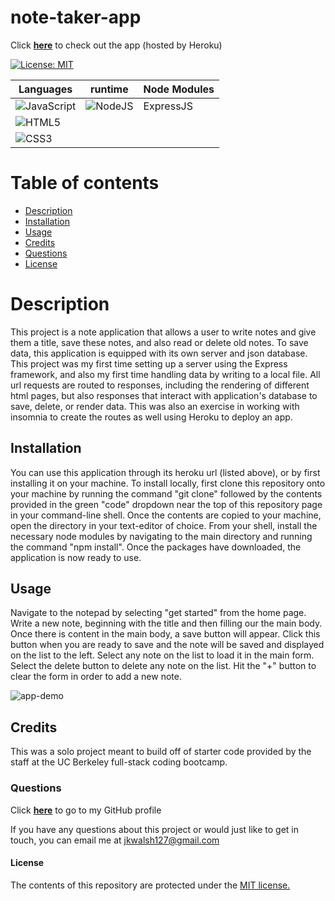# note-taker-app

Click <a href="https://young-inlet-99889.herokuapp.com/notes" target="_blank">**here**<a> to check out the app (hosted by Heroku)

[![License: MIT](https://img.shields.io/badge/License-MIT-yellow.svg)](https://opensource.org/licenses/MIT)

|   Languages   | runtime  |  Node Modules |
| ----------- | ----------- | ----------- | 
| ![JavaScript](https://img.shields.io/badge/javascript-%23323330.svg?style=for-the-badge&logo=javascript&logoColor=%23F7DF1E) | ![NodeJS](https://img.shields.io/badge/node.js-6DA55F?style=for-the-badge&logo=node.js&logoColor=white) | ExpressJS |
| ![HTML5](https://img.shields.io/badge/html5-%23E34F26.svg?style=for-the-badge&logo=html5&logoColor=white) |  |  |
| ![CSS3](https://img.shields.io/badge/css3-%231572B6.svg?style=for-the-badge&logo=css3&logoColor=white) |

# Table of contents
* [Description](#description)
* [Installation](#installation)
* [Usage](#usage)
* [Credits](#credits)
* [Questions](#questions)
* [License](#license)

# Description
This project is a note application that allows a user to write notes and give them a title, save these notes, and also read or delete old notes. To save data, this application is equipped with its own server and json database. This project was my first time setting up a server using the Express framework, and also my first time handling data by writing to a local file. All url requests are routed to responses, including the rendering of different html pages, but also responses that interact with application's database to save, delete, or render data. This was also an exercise in working with insomnia to create the routes as well using Heroku to deploy an app.

## Installation
You can use this application through its heroku url (listed above), or by first installing it on your machine. To install locally, first clone this repository onto your machine by running the command "git clone" followed by the contents provided in the green "code" dropdown near the top of this repository page in your command-line shell. Once the contents are copied to your machine, open the directory in your text-editor of choice. From your shell, install the necessary node modules by navigating to the main directory and running the command "npm install". Once the packages have downloaded, the application is now ready to use.

## Usage
Navigate to the notepad by selecting "get started" from the home page. Write a new note, beginning with the title and then filling our the main body. Once there is content in the main body, a save button will appear. Click this button when you are ready to save and the note will be saved and displayed on the list to the left. Select any note on the list to load it in the main form. Select the delete button to delete any note on the list. Hit the "+" button to clear the form in order to add a new note. 

![app-demo](https://user-images.githubusercontent.com/101354032/165885905-1c194779-0f86-4bec-9fde-60171184faf6.gif)

## Credits
This was a solo project meant to build off of starter code provided by the staff at the UC Berkeley full-stack coding bootcamp.

### Questions
Click <a href="https://github.com/jkwalsh127" target="_blank">**here**<a> to go to my GitHub profile

If you have any questions about this project or would just like to get in touch, you can email me at <a href="mailto:jkwalsh127@gmail.com" target="_blank">jkwalsh127@gmail.com</a>

#### License
The contents of this repository are protected under the <a href="https://opensource.org/licenses/MIT">MIT license.</a>
